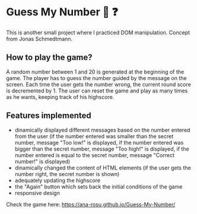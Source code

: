 # Guess My Number 🔢 ❓

This is another small project where I practiced DOM manipulation. Concept from Jonas Schmedtmann.

## How to play the game?
A random number between 1 and 20 is generated at the beginning of the game. The player has to guess the number guided by the message on the screen.
Each time the user gets the number wrong, the current round score is decremented by 1. The user can reset the game and play as many times as he wants, keeping track of his highscore.

## Features implemented
* dinamically displayed different messages based on the number entered from the user (if the number entered was smaller than the secret number, message "Too low!" is displayed,
if the  number entered was bigger than the secret number, message "Too high!" is displayed, if the number entered is equal to the secret number, message "Correct number!" is displayed)
* dinamically changed the content of HTML elements (if the user gets the number right, the secret number is shown)
* adequately updating the highscore 
* the "Again" button which sets back the initial conditions of the game 
* responsive design

Check the game here:  https://ana-rosu.github.io/Guess-My-Number/
